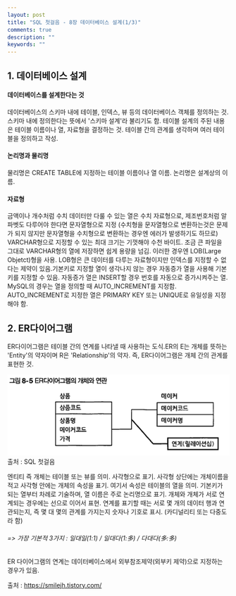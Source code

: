```yaml
---
layout: post
title: "SQL 첫걸음 - 8장 데이터베이스 설계(1/3)"
comments: true
description: ""
keywords: ""
---
```


## 1. 데이터베이스 설계

#### 데이터베이스를 설계한다는 것 
데이터베이스의 스키마 내에 테이블, 인덱스, 뷰 등의 데이터베이스 객체를 정의하는 것. 스키마 내에 정의한다는 뜻에서 '스키마 설계'라 불리기도 함. 테이블 설계의 주된 내용은 테이블 이름이나 열, 자료형을 결정하는 것. 테이블 간의 관계를 생각하며 여러 테이블을 정의하고 작성. 

#### 논리명과 물리명 
물리명은 CREATE TABLE에 지정하는 테이블 이름이나 열 이름.  논리명은 설계상의 이름.

#### 자료형 
금액이나 개수처럼 수치 데이터만 다룰 수 있는 열은 수치 자료형으로, 제조번호처럼 알파벳도 다루어야 한다면 문자열형으로 지정 (수치형을 문자열형으로 변환하는것은 문제가 되지 않지만 문자열형을 수치형으로 변환하는 경우엔 에러가 발생하기도 하므로) VARCHAR형으로 지정할 수 있는 최대 크기는 기껏해야 수천 바이트. 조금 큰 파일을 그대로 VARCHAR형의 열에 저장하면 쉽게 용량을 넘김. 이러한 경우엔 LOB(Large Objetct)형을 사용. LOB형은 큰 데이터를 다루는 자료형이지만 인덱스를 지정할 수 없다는 제약이 있음.기본키로 지정할 열이 생각나지 않는 경우 자동증가 열을 사용해 기본키를 지정할 수 있음. 자동증가 열은 INSERT할 경우 번호를 자동으로 증가시켜주는 열. MySQL의 경우는 열을 정의할 때 AUTO_INCREMENT를 지정함. AUTO_INCREMENT로 지정한 열은 PRIMARY KEY 또는 UNIQUE로 유일성을 지정해야 함.   


## 2. ER다이어그램

ER다이어그램은 테이블 간의 연계를 나타낼 때 사용하는 도식.ER의 E는 개체를 뜻하는 'Entity'의 약자이며 R은 'Relationship'의 약자. 즉, ER다이어그램은 개체 간의 관계를 표현한 것. 

![9976504E5BB0836F09](/images/sql_first_step/9976504E5BB0836F09.png)
출처 : SQL 첫걸음

엔티티 즉 개체는 테이블 또는 뷰를 의미. 사각형으로 표기. 사각형 상단에는 개체이름을 적고 사각형 안에는 개체의 속성을 표기. 여기서 속성은 테이블의 열을 의미. 기본키가 되는 열부터 차례로 기술하며, 열 이름은 주로 논리명으로 표기. 개체와 개체가 서로 연계되는 경우에는 선으로 이어서 표현. 연계를 표기할 때는 서로 몇 개의 데이터 행과 연관되는지, 즉 몇 대 몇의 관계를 가지는지 숫자나 기호로 표시. (카디널리티 또는 다중도라 함)  

###### => 가장 기본적 3가지 : 일대일(1:1) / 일대다(1:多) / 다대다(多:多)  

ER 다이어그램의 연계는 데이터베이스에서 외부참조제약(외부키 제약)으로 지정하는 경우가 있음. 


출처 : https://smilejh.tistory.com/